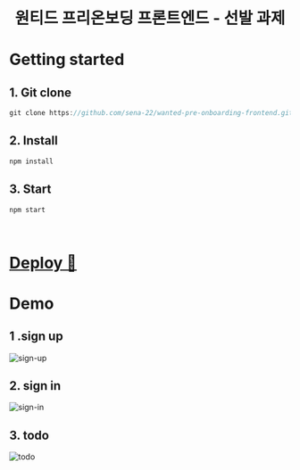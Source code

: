 <h1 style="text-align: center;">원티드 프리온보딩 프론트엔드 - 선발 과제</h1>

# Getting started

## 1. Git clone

```javascript
git clone https://github.com/sena-22/wanted-pre-onboarding-frontend.git
```

## 2. Install

```javascript
npm install
```

## 3. Start

```javascript
npm start
```

<br/>

# [Deploy 👀](https://wanted-pre-onboarding-todolist.firebaseapp.com/)

# Demo

## 1 .sign up

![sign-up](https://user-images.githubusercontent.com/110877564/230716929-6bf8c809-ac9e-4998-bf88-dc5abd11c0e2.gif)

## 2. sign in

![sign-in](https://user-images.githubusercontent.com/110877564/230717357-24f3cded-6f98-4167-80cf-4959a4db2338.gif)

## 3. todo

![todo](https://user-images.githubusercontent.com/110877564/230717547-39cf9f8e-7d8b-40c1-b424-7ff43ef3756c.gif)

